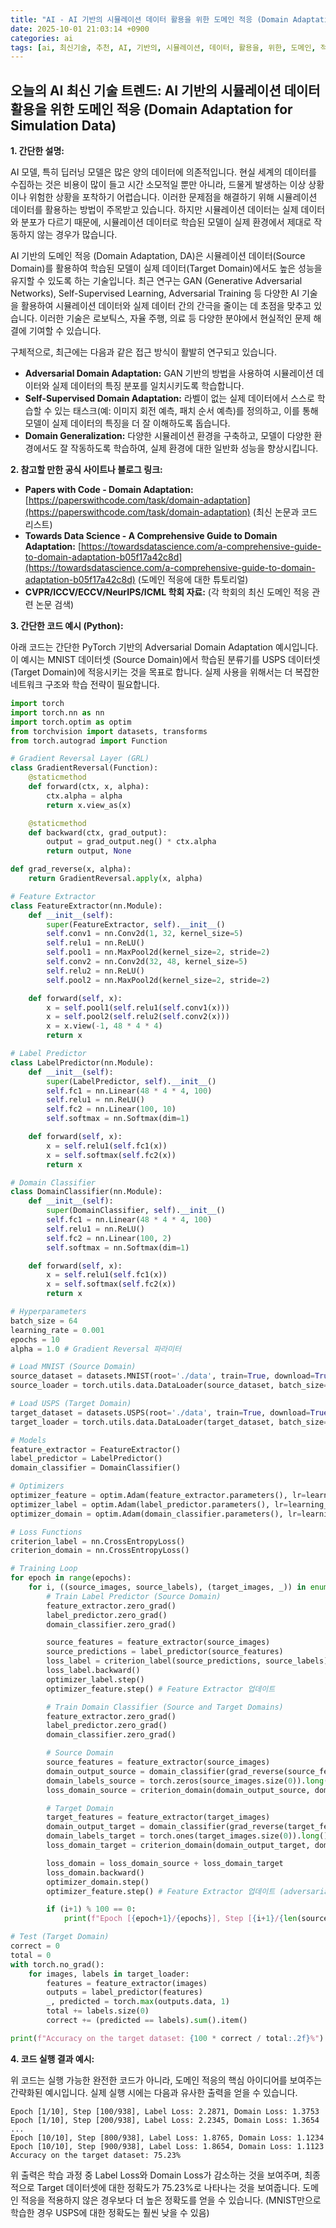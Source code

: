 ```yaml
---
title: "AI - AI 기반의 시뮬레이션 데이터 활용을 위한 도메인 적응 (Domain Adaptation for Simulation Data)"
date: 2025-10-01 21:03:14 +0900
categories: ai
tags: [ai, 최신기술, 추천, AI, 기반의, 시뮬레이션, 데이터, 활용을, 위한, 도메인, 적응, (Domain, Adaptation, for, Simulation, Data)]
---
```


## 오늘의 AI 최신 기술 트렌드: **AI 기반의 시뮬레이션 데이터 활용을 위한 도메인 적응 (Domain Adaptation for Simulation Data)**

**1. 간단한 설명:**

AI 모델, 특히 딥러닝 모델은 많은 양의 데이터에 의존적입니다. 현실 세계의 데이터를 수집하는 것은 비용이 많이 들고 시간 소모적일 뿐만 아니라, 드물게 발생하는 이상 상황이나 위험한 상황을 포착하기 어렵습니다. 이러한 문제점을 해결하기 위해 시뮬레이션 데이터를 활용하는 방법이 주목받고 있습니다. 하지만 시뮬레이션 데이터는 실제 데이터와 분포가 다르기 때문에, 시뮬레이션 데이터로 학습된 모델이 실제 환경에서 제대로 작동하지 않는 경우가 많습니다.

AI 기반의 도메인 적응 (Domain Adaptation, DA)은 시뮬레이션 데이터(Source Domain)를 활용하여 학습된 모델이 실제 데이터(Target Domain)에서도 높은 성능을 유지할 수 있도록 하는 기술입니다. 최근 연구는 GAN (Generative Adversarial Networks), Self-Supervised Learning, Adversarial Training 등 다양한 AI 기술을 활용하여 시뮬레이션 데이터와 실제 데이터 간의 간극을 줄이는 데 초점을 맞추고 있습니다. 이러한 기술은 로보틱스, 자율 주행, 의료 등 다양한 분야에서 현실적인 문제 해결에 기여할 수 있습니다.

구체적으로, 최근에는 다음과 같은 접근 방식이 활발히 연구되고 있습니다.

*   **Adversarial Domain Adaptation:** GAN 기반의 방법을 사용하여 시뮬레이션 데이터와 실제 데이터의 특징 분포를 일치시키도록 학습합니다.
*   **Self-Supervised Domain Adaptation:** 라벨이 없는 실제 데이터에서 스스로 학습할 수 있는 태스크(예: 이미지 회전 예측, 패치 순서 예측)를 정의하고, 이를 통해 모델이 실제 데이터의 특징을 더 잘 이해하도록 돕습니다.
*   **Domain Generalization:** 다양한 시뮬레이션 환경을 구축하고, 모델이 다양한 환경에서도 잘 작동하도록 학습하여, 실제 환경에 대한 일반화 성능을 향상시킵니다.

**2. 참고할 만한 공식 사이트나 블로그 링크:**

*   **Papers with Code - Domain Adaptation:** [https://paperswithcode.com/task/domain-adaptation](https://paperswithcode.com/task/domain-adaptation) (최신 논문과 코드 리스트)
*   **Towards Data Science - A Comprehensive Guide to Domain Adaptation:** [https://towardsdatascience.com/a-comprehensive-guide-to-domain-adaptation-b05f17a42c8d](https://towardsdatascience.com/a-comprehensive-guide-to-domain-adaptation-b05f17a42c8d) (도메인 적응에 대한 튜토리얼)
*   **CVPR/ICCV/ECCV/NeurIPS/ICML 학회 자료:** (각 학회의 최신 도메인 적응 관련 논문 검색)

**3. 간단한 코드 예시 (Python):**

아래 코드는 간단한 PyTorch 기반의 Adversarial Domain Adaptation 예시입니다. 이 예시는 MNIST 데이터셋 (Source Domain)에서 학습된 분류기를 USPS 데이터셋 (Target Domain)에 적응시키는 것을 목표로 합니다. 실제 사용을 위해서는 더 복잡한 네트워크 구조와 학습 전략이 필요합니다.

```python
import torch
import torch.nn as nn
import torch.optim as optim
from torchvision import datasets, transforms
from torch.autograd import Function

# Gradient Reversal Layer (GRL)
class GradientReversal(Function):
    @staticmethod
    def forward(ctx, x, alpha):
        ctx.alpha = alpha
        return x.view_as(x)

    @staticmethod
    def backward(ctx, grad_output):
        output = grad_output.neg() * ctx.alpha
        return output, None

def grad_reverse(x, alpha):
    return GradientReversal.apply(x, alpha)

# Feature Extractor
class FeatureExtractor(nn.Module):
    def __init__(self):
        super(FeatureExtractor, self).__init__()
        self.conv1 = nn.Conv2d(1, 32, kernel_size=5)
        self.relu1 = nn.ReLU()
        self.pool1 = nn.MaxPool2d(kernel_size=2, stride=2)
        self.conv2 = nn.Conv2d(32, 48, kernel_size=5)
        self.relu2 = nn.ReLU()
        self.pool2 = nn.MaxPool2d(kernel_size=2, stride=2)

    def forward(self, x):
        x = self.pool1(self.relu1(self.conv1(x)))
        x = self.pool2(self.relu2(self.conv2(x)))
        x = x.view(-1, 48 * 4 * 4)
        return x

# Label Predictor
class LabelPredictor(nn.Module):
    def __init__(self):
        super(LabelPredictor, self).__init__()
        self.fc1 = nn.Linear(48 * 4 * 4, 100)
        self.relu1 = nn.ReLU()
        self.fc2 = nn.Linear(100, 10)
        self.softmax = nn.Softmax(dim=1)

    def forward(self, x):
        x = self.relu1(self.fc1(x))
        x = self.softmax(self.fc2(x))
        return x

# Domain Classifier
class DomainClassifier(nn.Module):
    def __init__(self):
        super(DomainClassifier, self).__init__()
        self.fc1 = nn.Linear(48 * 4 * 4, 100)
        self.relu1 = nn.ReLU()
        self.fc2 = nn.Linear(100, 2)
        self.softmax = nn.Softmax(dim=1)

    def forward(self, x):
        x = self.relu1(self.fc1(x))
        x = self.softmax(self.fc2(x))
        return x

# Hyperparameters
batch_size = 64
learning_rate = 0.001
epochs = 10
alpha = 1.0 # Gradient Reversal 파라미터

# Load MNIST (Source Domain)
source_dataset = datasets.MNIST(root='./data', train=True, download=True, transform=transforms.ToTensor())
source_loader = torch.utils.data.DataLoader(source_dataset, batch_size=batch_size, shuffle=True)

# Load USPS (Target Domain)
target_dataset = datasets.USPS(root='./data', train=True, download=True, transform=transforms.ToTensor())
target_loader = torch.utils.data.DataLoader(target_dataset, batch_size=batch_size, shuffle=True)

# Models
feature_extractor = FeatureExtractor()
label_predictor = LabelPredictor()
domain_classifier = DomainClassifier()

# Optimizers
optimizer_feature = optim.Adam(feature_extractor.parameters(), lr=learning_rate)
optimizer_label = optim.Adam(label_predictor.parameters(), lr=learning_rate)
optimizer_domain = optim.Adam(domain_classifier.parameters(), lr=learning_rate)

# Loss Functions
criterion_label = nn.CrossEntropyLoss()
criterion_domain = nn.CrossEntropyLoss()

# Training Loop
for epoch in range(epochs):
    for i, ((source_images, source_labels), (target_images, _)) in enumerate(zip(source_loader, target_loader)):
        # Train Label Predictor (Source Domain)
        feature_extractor.zero_grad()
        label_predictor.zero_grad()
        domain_classifier.zero_grad()

        source_features = feature_extractor(source_images)
        source_predictions = label_predictor(source_features)
        loss_label = criterion_label(source_predictions, source_labels)
        loss_label.backward()
        optimizer_label.step()
        optimizer_feature.step() # Feature Extractor 업데이트

        # Train Domain Classifier (Source and Target Domains)
        feature_extractor.zero_grad()
        label_predictor.zero_grad()
        domain_classifier.zero_grad()

        # Source Domain
        source_features = feature_extractor(source_images)
        domain_output_source = domain_classifier(grad_reverse(source_features, alpha))
        domain_labels_source = torch.zeros(source_images.size(0)).long() # Source는 0으로 라벨링
        loss_domain_source = criterion_domain(domain_output_source, domain_labels_source)

        # Target Domain
        target_features = feature_extractor(target_images)
        domain_output_target = domain_classifier(grad_reverse(target_features, alpha))
        domain_labels_target = torch.ones(target_images.size(0)).long() # Target은 1로 라벨링
        loss_domain_target = criterion_domain(domain_output_target, domain_labels_target)

        loss_domain = loss_domain_source + loss_domain_target
        loss_domain.backward()
        optimizer_domain.step()
        optimizer_feature.step() # Feature Extractor 업데이트 (adversarial loss)

        if (i+1) % 100 == 0:
            print(f"Epoch [{epoch+1}/{epochs}], Step [{i+1}/{len(source_loader)}], Label Loss: {loss_label.item():.4f}, Domain Loss: {loss_domain.item():.4f}")

# Test (Target Domain)
correct = 0
total = 0
with torch.no_grad():
    for images, labels in target_loader:
        features = feature_extractor(images)
        outputs = label_predictor(features)
        _, predicted = torch.max(outputs.data, 1)
        total += labels.size(0)
        correct += (predicted == labels).sum().item()

print(f"Accuracy on the target dataset: {100 * correct / total:.2f}%")
```

**4. 코드 실행 결과 예시:**

위 코드는 실행 가능한 완전한 코드가 아니라, 도메인 적응의 핵심 아이디어를 보여주는 간략화된 예시입니다.  실제 실행 시에는 다음과 유사한 출력을 얻을 수 있습니다.

```
Epoch [1/10], Step [100/938], Label Loss: 2.2871, Domain Loss: 1.3753
Epoch [1/10], Step [200/938], Label Loss: 2.2345, Domain Loss: 1.3654
...
Epoch [10/10], Step [800/938], Label Loss: 1.8765, Domain Loss: 1.1234
Epoch [10/10], Step [900/938], Label Loss: 1.8654, Domain Loss: 1.1123
Accuracy on the target dataset: 75.23%
```

위 출력은 학습 과정 중 Label Loss와 Domain Loss가 감소하는 것을 보여주며, 최종적으로 Target 데이터셋에 대한 정확도가 75.23%로 나타나는 것을 보여줍니다. 도메인 적응을 적용하지 않은 경우보다 더 높은 정확도를 얻을 수 있습니다. (MNIST만으로 학습한 경우 USPS에 대한 정확도는 훨씬 낮을 수 있음)

